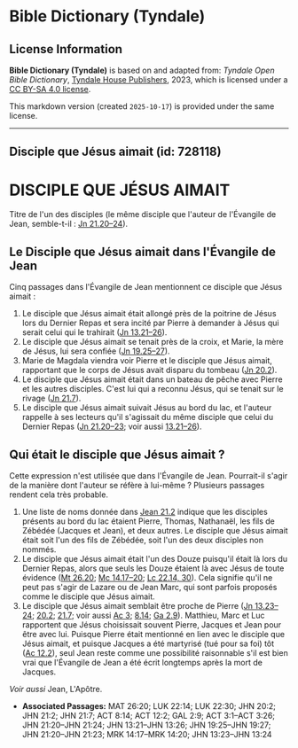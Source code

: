 # Bible Dictionary (Tyndale)

## License Information

**Bible Dictionary (Tyndale)** is based on and adapted from: _Tyndale Open Bible Dictionary_, [Tyndale House Publishers](https://tyndaleopenresources.com/), 2023, which is licensed under a [CC BY-SA 4.0 license](https://creativecommons.org/licenses/by-sa/4.0/legalcode.en).

This markdown version (created `2025-10-17`) is provided under the same license.



--------------------------------

## Disciple que Jésus aimait (id: 728118)

DISCIPLE QUE JÉSUS AIMAIT
=========================

Titre de l'un des disciples (le même disciple que l'auteur de l'Évangile de Jean, semble\-t\-il : [Jn 21\.20–24](https://ref.ly/John21:20-John21:24)).

Le Disciple que Jésus aimait dans l'Évangile de Jean
----------------------------------------------------

Cinq passages dans l'Évangile de Jean mentionnent ce disciple que Jésus aimait :

1. Le disciple que Jésus aimait était allongé près de la poitrine de Jésus lors du Dernier Repas et sera incité par Pierre à demander à Jésus qui serait celui qui le trahirait ([Jn 13\.21–26](https://ref.ly/John13:21-John13:26)).
2. Le disciple que Jésus aimait se tenait près de la croix, et Marie, la mère de Jésus, lui sera confiée ([Jn 19\.25–27](https://ref.ly/John19:25-John19:27)).
3. Marie de Magdala viendra voir Pierre et le disciple que Jésus aimait, rapportant que le corps de Jésus avait disparu du tombeau ([Jn 20\.2](https://ref.ly/John20:2)).
4. Le disciple que Jésus aimait était dans un bateau de pêche avec Pierre et les autres disciples. C'est lui qui a reconnu Jésus, qui se tenait sur le rivage ([Jn 21\.7](https://ref.ly/John21:7)).
5. Le disciple que Jésus aimait suivait Jésus au bord du lac, et l'auteur rappelle à ses lecteurs qu'il s'agissait du même disciple que celui du Dernier Repas ([Jn 21\.20–23](https://ref.ly/John21:20-John21:23); voir aussi [13\.21–26](https://ref.ly/John13:21-John13:26)).

Qui était le disciple que Jésus aimait ?
----------------------------------------

Cette expression n'est utilisée que dans l'Évangile de Jean. Pourrait\-il s'agir de la manière dont l'auteur se réfère à lui\-même ? Plusieurs passages rendent cela très probable.

1. Une liste de noms donnée dans [Jean 21\.2](https://ref.ly/John21:2) indique que les disciples présents au bord du lac étaient Pierre, Thomas, Nathanaël, les fils de Zébédée (Jacques et Jean), et deux autres. Le disciple que Jésus aimait était soit l'un des fils de Zébédée, soit l'un des deux disciples non nommés.
2. Le disciple que Jésus aimait était l'un des Douze puisqu'il était là lors du Dernier Repas, alors que seuls les Douze étaient là avec Jésus de toute évidence ([Mt 26\.20](https://ref.ly/Matt26:20); [Mc 14\.17–20](https://ref.ly/Mark14:17-Mark14:20); [Lc 22\.14, 30](https://ref.ly/Luke22:14,Luke22:30)). Cela signifie qu'il ne peut pas s'agir de Lazare ou de Jean Marc, qui sont parfois proposés comme le disciple que Jésus aimait.
3. Le disciple que Jésus aimait semblait être proche de Pierre ([Jn 13\.23–24](https://ref.ly/John13:23-John13:24); [20\.2](https://ref.ly/John20:2); [21\.7](https://ref.ly/John21:7); voir aussi [Ac 3](https://ref.ly/Acts3:1-Acts3:26); [8\.14](https://ref.ly/Acts8:14); [Ga 2\.9](https://ref.ly/Gal2:9)). Matthieu, Marc et Luc rapportent que Jésus choisissait souvent Pierre, Jacques et Jean pour être avec lui. Puisque Pierre était mentionné en lien avec le disciple que Jésus aimait, et puisque Jacques a été martyrisé (tué pour sa foi) tôt ([Ac 12\.2](https://ref.ly/Acts12:2)), seul Jean reste comme une possibilité raisonnable s'il est bien vrai que l'Évangile de Jean a été écrit longtemps après la mort de Jacques.

*Voir aussi* Jean, L'Apôtre.

* **Associated Passages:** MAT 26:20; LUK 22:14; LUK 22:30; JHN 20:2; JHN 21:2; JHN 21:7; ACT 8:14; ACT 12:2; GAL 2:9; ACT 3:1–ACT 3:26; JHN 21:20–JHN 21:24; JHN 13:21–JHN 13:26; JHN 19:25–JHN 19:27; JHN 21:20–JHN 21:23; MRK 14:17–MRK 14:20; JHN 13:23–JHN 13:24


